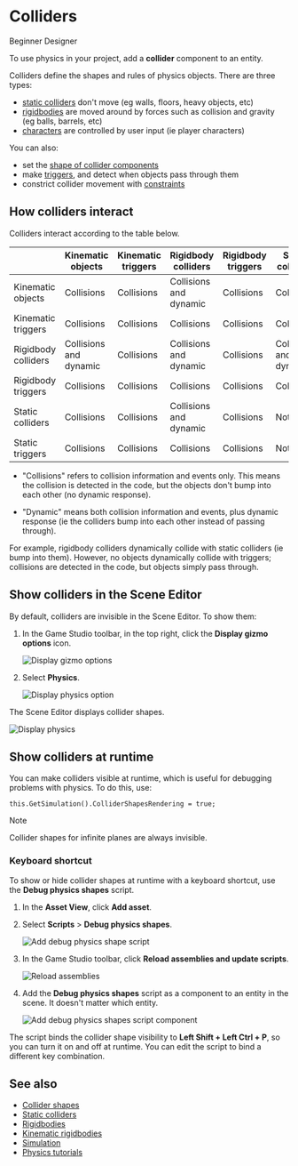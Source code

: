 # Colliders

<span class="badge text-bg-primary">Beginner</span>
<span class="badge text-bg-success">Designer</span>

To use physics in your project, add a **collider** component to an entity. 

Colliders define the shapes and rules of physics objects. There are three types:

* [static colliders](static-colliders.md) don't move (eg walls, floors, heavy objects, etc)
* [rigidbodies](rigid-bodies.md) are moved around by forces such as collision and gravity (eg balls, barrels, etc)
* [characters](characters.md) are controlled by user input (ie player characters)

You can also: 

* set the [shape of collider components](collider-shapes.md)
* make [triggers](triggers.md), and detect when objects pass through them
* constrict collider movement with [constraints](constraints.md)

## How colliders interact

Colliders interact according to the table below.

|   | Kinematic objects   | Kinematic triggers   | Rigidbody colliders   | Rigidbody triggers   | Static colliders        | Static triggers   
|---|-------------|---------------------|-------------|---------------------|----------|------------------
| Kinematic objects        | Collisions           | Collisions  | Collisions and dynamic| Collisions   | Collisions    | Collisions     
| Kinematic triggers | Collisions           | Collisions   |Collisions           | Collisions     | Collisions     | Collisions   
| Rigidbody colliders          | Collisions and dynamic     | Collisions     | Collisions and dynamic     | Collisions     | Collisions and dynamic| Collisions
| Rigidbody triggers | Collisions         | Collisions  | Collisions | Collisions     | Collisions     | Collisions
| Static colliders| Collisions| Collisions| Collisions and dynamic | Collisions   | Nothing   | Nothing
|Static triggers     | Collisions     | Collisions     | Collisions     | Collisions    | Nothing    | Nothing

* "Collisions" refers to collision information and events only. This means the collision is detected in the code, but the objects don't bump into each other (no dynamic response).

* "Dynamic" means both collision information and events, plus dynamic response (ie the colliders bump into each other instead of passing through).

For example, rigidbody colliders dynamically collide with static colliders (ie bump into them). However, no objects dynamically collide with triggers; collisions are detected in the code, but objects simply pass through.

## Show colliders in the Scene Editor

By default, colliders are invisible in the Scene Editor. To show them:

1. In the Game Studio toolbar, in the top right, click the **Display gizmo options** icon.

   ![Display gizmo options](media/display-gizmo-options.png)

2. Select **Physics**.

    ![Display physics option](media/display-physics-option.png)

The Scene Editor displays collider shapes.

![Display physics](media/display-physics.png)

## Show colliders at runtime

You can make colliders visible at runtime, which is useful for debugging problems with physics. To do this, use:

``
this.GetSimulation().ColliderShapesRendering = true;
``

> [!Note]
> Collider shapes for infinite planes are always invisible.

### Keyboard shortcut

To show or hide collider shapes at runtime with a keyboard shortcut, use the **Debug physics shapes** script.

1. In the **Asset View**, click **Add asset**.

2. Select **Scripts** > **Debug physics shapes**.

    ![Add debug physics shape script](media/add-debug-physics-shapes-script.png)

3. In the Game Studio toolbar, click **Reload assemblies and update scripts**.

    ![Reload assemblies](../platforms/media/reload-assemblies.png)

4. Add the **Debug physics shapes** script as a component to an entity in the scene. It doesn't matter which entity.

    ![Add debug physics shapes script component](media/add-debug-physics-shapes-component.png)

The script binds the collider shape visibility to **Left Shift + Left Ctrl + P**, so you can turn it on and off at runtime. You can edit the script to bind a different key combination.

## See also

* [Collider shapes](collider-shapes.md)
* [Static colliders](static-colliders.md)
* [Rigidbodies](rigid-bodies.md)
* [Kinematic rigidbodies](kinematic-rigid-bodies.md)
* [Simulation](simulation.md)
* [Physics tutorials](tutorials.md)